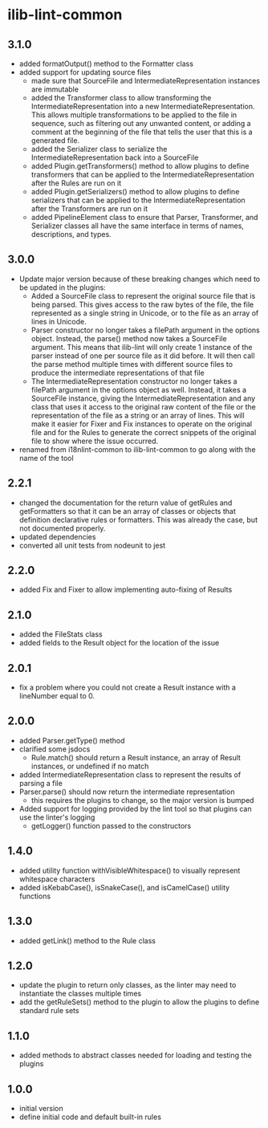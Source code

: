 # ilib-lint-common

## 3.1.0

- added formatOutput() method to the Formatter class
- added support for updating source files
  - made sure that SourceFile and IntermediateRepresentation instances are immutable
  - added the Transformer class to allow transforming the IntermediateRepresentation into a
    new IntermediateRepresentation. This allows multiple transformations to
    be applied to the file in sequence, such as filtering out any unwanted content,
    or adding a comment at the beginning of the file that tells the user that
    this is a generated file.
  - added the Serializer class to serialize the IntermediateRepresentation back into a SourceFile
  - added Plugin.getTransformers() method to allow plugins to define transformers
    that can be applied to the IntermediateRepresentation after the Rules are run
    on it
  - added Plugin.getSerializers() method to allow plugins to define serializers
    that can be applied to the IntermediateRepresentation after the Transformers
    are run on it
  - added PipelineElement class to ensure that Parser, Transformer, and Serializer
    classes all have the same interface in terms of names, descriptions, and
    types.

## 3.0.0

- Update major version because of these breaking changes which need to be
  updated in the plugins:
  - Added a SourceFile class to represent the original source file
    that is being parsed. This gives access to the raw bytes of the file,
    the file represented as a single string in Unicode, or to the file
    as an array of lines in Unicode.
  - Parser constructor no longer takes a filePath argument in the
    options object. Instead, the parse() method now takes a SourceFile
    argument. This means that ilib-lint will only create 1 instance of
    the parser instead of one per source file as it did before. It will
    then call the parse method multiple times with different source
    files to produce the intermediate representations of that file
  - The IntermediateRepresentation constructor no longer takes a filePath
    argument in the options object as well. Instead, it takes a SourceFile
    instance, giving the IntermediateRepresentation and any class that
    uses it access to the original raw content of the file or the
    representation of the file as a string or an array of lines. This will
    make it easier for Fixer and Fix instances to operate on the original
    file and for the Rules to generate the correct snippets of the original
    file to show where the issue occurred.
- renamed from i18nlint-common to ilib-lint-common to go along with the name of
  the tool

## 2.2.1

- changed the documentation for the return value of getRules and getFormatters
  so that it can be an array of classes or objects that definition declarative
  rules or formatters. This was already the case, but not documented properly.
- updated dependencies
- converted all unit tests from nodeunit to jest

## 2.2.0

- added Fix and Fixer to allow implementing auto-fixing of Results

## 2.1.0

- added the FileStats class
- added fields to the Result object for the location of the issue

## 2.0.1

- fix a problem where you could not create a Result instance with a
  lineNumber equal to 0.

## 2.0.0

- added Parser.getType() method
- clarified some jsdocs
  - Rule.match() should return a Result instance, an array of
    Result instances, or undefined if no match
- added IntermediateRepresentation class to represent the results of
  parsing a file
- Parser.parse() should now return the intermediate representation
  - this requires the plugins to change, so the major version is bumped
- Added support for logging provided by the lint tool so that plugins
  can use the linter's logging
  - getLogger() function passed to the constructors

## 1.4.0

- added utility function withVisibleWhitespace() to visually represent whitespace characters
- added isKebabCase(), isSnakeCase(), and isCamelCase() utility functions

## 1.3.0

- added getLink() method to the Rule class

## 1.2.0

- update the plugin to return only classes, as the linter may need to instantiate
  the classes multiple times
- add the getRuleSets() method to the plugin to allow the plugins to define
  standard rule sets

## 1.1.0

- added methods to abstract classes needed for loading and testing the plugins

## 1.0.0

- initial version
- define initial code and default built-in rules

